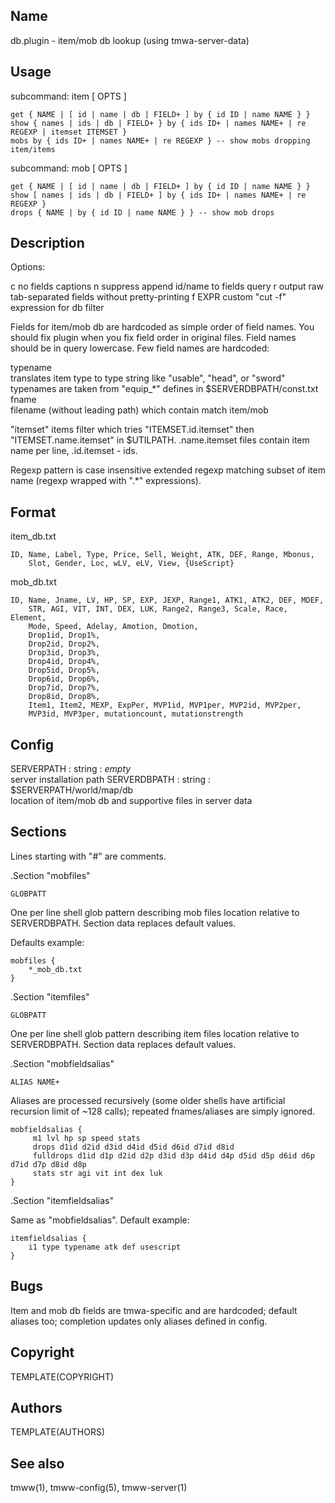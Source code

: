 Name
----
db.plugin - item/mob db lookup (using tmwa-server-data)

Usage
-----

subcommand: item [ OPTS ]  

    get { NAME | [ id | name | db | FIELD+ ] by { id ID | name NAME } }
    show { names | ids | db | FIELD+ } by { ids ID+ | names NAME+ | re REGEXP | itemset ITEMSET }
    mobs by { ids ID+ | names NAME+ | re REGEXP } -- show mobs dropping item/items

subcommand: mob [ OPTS ]  

    get { NAME | [ id | name | db | FIELD+ ] by { id ID | name NAME } }
    show [ names | ids | db | FIELD+ ] by { ids ID+ | names NAME+ | re REGEXP }
    drops { NAME | by { id ID | name NAME } } -- show mob drops

Description
-----------

Options:

c       no fields captions
n       suppress append id/name to fields query
r       output raw tab-separated fields without pretty-printing
f EXPR  custom "cut -f" expression for db filter

Fields for item/mob db are hardcoded as simple order of field names. You should
fix plugin when you fix field order in original files. Field names should be in
query lowercase. Few field names are hardcoded:

typename  
    translates item type to type string like "usable", "head", or "sword"
    typenames are taken from "equip_*" defines in $SERVERDBPATH/const.txt
fname  
    filename (without leading path) which contain match item/mob

"itemset" items filter which tries "ITEMSET.id.itemset" then
"ITEMSET.name.itemset" in $UTILPATH. .name.itemset files contain item name per
line, .id.itemset - ids.

Regexp pattern is case insensitive extended regexp matching subset of item
name (regexp wrapped with ".*" expressions).

Format
------

item_db.txt  

    ID, Name, Label, Type, Price, Sell, Weight, ATK, DEF, Range, Mbonus,
        Slot, Gender, Loc, wLV, eLV, View, {UseScript}

mob_db.txt  

    ID, Name, Jname, LV, HP, SP, EXP, JEXP, Range1, ATK1, ATK2, DEF, MDEF,
        STR, AGI, VIT, INT, DEX, LUK, Range2, Range3, Scale, Race, Element,
        Mode, Speed, Adelay, Amotion, Dmotion,
        Drop1id, Drop1%,
        Drop2id, Drop2%,
        Drop3id, Drop3%,
        Drop4id, Drop4%,
        Drop5id, Drop5%,
        Drop6id, Drop6%,
        Drop7id, Drop7%,
        Drop8id, Drop8%,
        Item1, Item2, MEXP, ExpPer, MVP1id, MVP1per, MVP2id, MVP2per,
        MVP3id, MVP3per, mutationcount, mutationstrength

Config
------

SERVERPATH : string : _empty_  
    server installation path
SERVERDBPATH : string : $SERVERPATH/world/map/db  
    location of item/mob db and supportive files in server data

Sections
--------

Lines starting with "#" are comments.

.Section "mobfiles"

    GLOBPATT

One per line shell glob pattern describing mob files location
relative to SERVERDBPATH. Section data replaces default values.

Defaults example:

    mobfiles {
        *_mob_db.txt
    }

.Section "itemfiles"

    GLOBPATT

One per line shell glob pattern describing item files location
relative to SERVERDBPATH. Section data replaces default values.

.Section "mobfieldsalias"

    ALIAS NAME+

Aliases are processed recursively (some older shells have artificial recursion
limit of ~128 calls); repeated fnames/aliases are simply ignored.

    mobfieldsalias {
         m1 lvl hp sp speed stats
         drops d1id d2id d3id d4id d5id d6id d7id d8id
         fulldrops d1id d1p d2id d2p d3id d3p d4id d4p d5id d5p d6id d6p d7id d7p d8id d8p
         stats str agi vit int dex luk
    }

.Section "itemfieldsalias"

Same as "mobfieldsalias". Default example:

    itemfieldsalias {
        i1 type typename atk def usescript
    }

Bugs
----
Item and mob db fields are tmwa-specific and are hardcoded; default aliases
too; completion updates only aliases defined in config.

Copyright
---------
TEMPLATE(COPYRIGHT)

Authors
-------
TEMPLATE(AUTHORS)

See also
--------
tmww(1), tmww-config(5), tmww-server(1)

